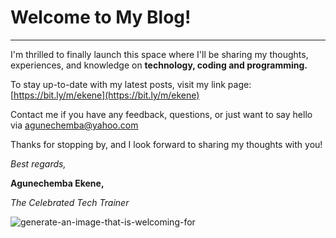 # Welcome to My Blog!
---

I'm thrilled to finally launch this space where I'll be sharing my thoughts, experiences, and knowledge on **technology, coding and programming.**


To stay up-to-date with my latest posts, visit my link page: [https://bit.ly/m/ekene](https://bit.ly/m/ekene)

Contact me if you have any feedback, questions, or just want to say hello via [agunechemba@yahoo.com](mailto:agunechemba@yahoo.com)

Thanks for stopping by, and I look forward to sharing my thoughts with you!

*Best regards,*

**Agunechemba Ekene,**

*The Celebrated Tech Trainer*

<img src="https://i.ibb.co/23wkZCKY/generate-an-image-that-is-welcoming-for.jpg" alt="generate-an-image-that-is-welcoming-for" border="0" />
